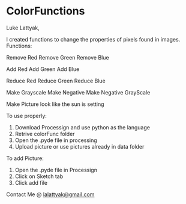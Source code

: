 # ColorFunctions
Luke Lattyak, 

I created functions to change the properties of pixels found in images.
Functions:

Remove Red 
Remove Green
Remove Blue 

Add Red 
Add Green
Add Blue 

Reduce Red
Reduce Green
Reduce Blue 

Make Grayscale 
Make Negative 
Make Negative GrayScale 

Make Picture look like the sun is setting

To use properly: 
1) Download Processign and use python as the language 
2) Retrive colorFunc folder
3) Open the .pyde file in processing 
4) Upload picture or use pictures already in data folder

To add Picture:
1. Open the .pyde file in Processign 
2. Click on Sketch tab 
3. Click add file 


Contact Me @ lalattyak@gmail.com
